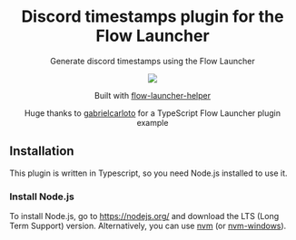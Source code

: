 <h1 align="center">Discord timestamps plugin for the Flow Launcher</h1>

<p align="center">Generate discord timestamps using the Flow Launcher</p>

<p align="center"><img src="https://ik.imagekit.io/698xlahbaqz/2022-08-01-20-33-19_Trim_J5xoh2zfd.gif?ik-sdk-version=javascript-1.4.3&updatedAt=1659397450274" /><p>

<p align="center">Built with <a href="https://github.com/gabrielcarloto/flow-launcher-helper">flow-launcher-helper</a></p>
<p align="center">Huge thanks to <a href="https://github.com/gabrielcarloto/flow-search-npm">gabrielcarloto</a> for a TypeScript Flow Launcher plugin example</p>

## Installation

This plugin is written in Typescript, so you need Node.js installed to use it.

### Install Node.js

To install Node.js, go to https://nodejs.org/ and download the LTS (Long Term Support) version. Alternatively, you can use [nvm](https://github.com/nvm-sh/nvm) (or [nvm-windows](https://github.com/coreybutler/nvm-windows)).

<!-- ### Install the plugin

You can find this plugin in Flow's Plugin Store, or by running this command in Flow Launcher:

```
pm install discord timestamps
``` -->